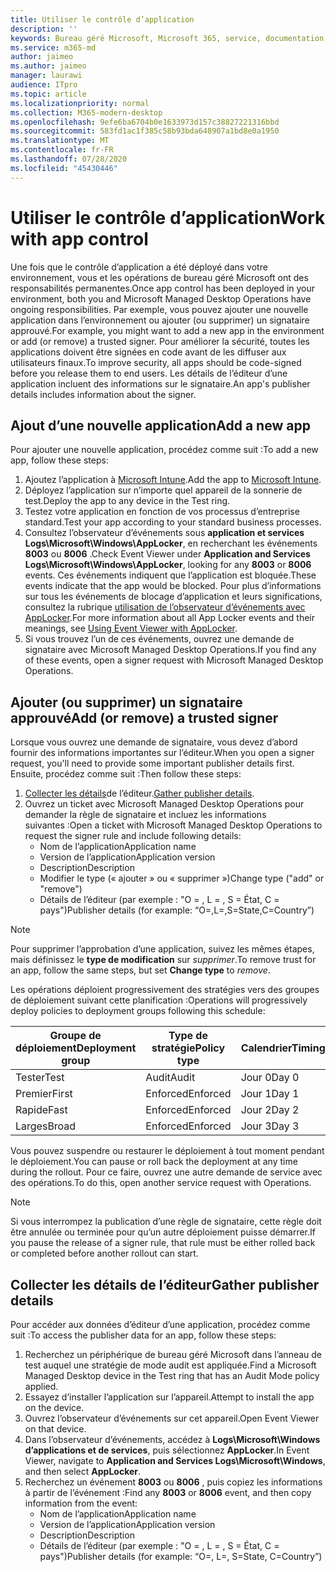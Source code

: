 ```yaml
---
title: Utiliser le contrôle d’application
description: ''
keywords: Bureau géré Microsoft, Microsoft 365, service, documentation
ms.service: m365-md
author: jaimeo
ms.author: jaimeo
manager: laurawi
audience: ITpro
ms.topic: article
ms.localizationpriority: normal
ms.collection: M365-modern-desktop
ms.openlocfilehash: 9efe6ba6704b0e1633973d157c38827221316bbd
ms.sourcegitcommit: 583fd1ac1f385c58b93bda648907a1bd8e0a1950
ms.translationtype: MT
ms.contentlocale: fr-FR
ms.lasthandoff: 07/28/2020
ms.locfileid: "45430446"
---
```

# <a name="work-with-app-control"></a><span data-ttu-id="b64a0-103">Utiliser le contrôle d’application</span><span class="sxs-lookup"><span data-stu-id="b64a0-103">Work with app control</span></span>

<span data-ttu-id="b64a0-104">Une fois que le contrôle d’application a été déployé dans votre environnement, vous et les opérations de bureau géré Microsoft ont des responsabilités permanentes.</span><span class="sxs-lookup"><span data-stu-id="b64a0-104">Once app control has been deployed in your environment, both you and Microsoft Managed Desktop Operations have ongoing responsibilities.</span></span> <span data-ttu-id="b64a0-105">Par exemple, vous pouvez ajouter une nouvelle application dans l’environnement ou ajouter (ou supprimer) un signataire approuvé.</span><span class="sxs-lookup"><span data-stu-id="b64a0-105">For example, you might want to add a new app in the environment or add (or remove) a trusted signer.</span></span> <span data-ttu-id="b64a0-106">Pour améliorer la sécurité, toutes les applications doivent être signées en code avant de les diffuser aux utilisateurs finaux.</span><span class="sxs-lookup"><span data-stu-id="b64a0-106">To improve security, all apps should be code-signed before you release them to end users.</span></span> <span data-ttu-id="b64a0-107">Les détails de l’éditeur d’une application incluent des informations sur le signataire.</span><span class="sxs-lookup"><span data-stu-id="b64a0-107">An app's publisher details includes information about the signer.</span></span>


## <a name="add-a-new-app"></a><span data-ttu-id="b64a0-108">Ajout d’une nouvelle application</span><span class="sxs-lookup"><span data-stu-id="b64a0-108">Add a new app</span></span>

<span data-ttu-id="b64a0-109">Pour ajouter une nouvelle application, procédez comme suit :</span><span class="sxs-lookup"><span data-stu-id="b64a0-109">To add a new app, follow these steps:</span></span>

1. <span data-ttu-id="b64a0-110">Ajoutez l’application à [Microsoft Intune](https://docs.microsoft.com/mem/intune/apps/apps-win32-app-management).</span><span class="sxs-lookup"><span data-stu-id="b64a0-110">Add the app to [Microsoft Intune](https://docs.microsoft.com/mem/intune/apps/apps-win32-app-management).</span></span>
2. <span data-ttu-id="b64a0-111">Déployez l’application sur n’importe quel appareil de la sonnerie de test.</span><span class="sxs-lookup"><span data-stu-id="b64a0-111">Deploy the app to any device in the Test ring.</span></span> 
3. <span data-ttu-id="b64a0-112">Testez votre application en fonction de vos processus d’entreprise standard.</span><span class="sxs-lookup"><span data-stu-id="b64a0-112">Test your app according to your standard business processes.</span></span> 
4. <span data-ttu-id="b64a0-113">Consultez l’observateur d’événements sous **application et services Logs\Microsoft\Windows\AppLocker**, en recherchant les événements **8003** ou **8006** .</span><span class="sxs-lookup"><span data-stu-id="b64a0-113">Check Event Viewer under **Application and Services Logs\Microsoft\Windows\AppLocker**, looking for any **8003** or **8006** events.</span></span> <span data-ttu-id="b64a0-114">Ces événements indiquent que l’application est bloquée.</span><span class="sxs-lookup"><span data-stu-id="b64a0-114">These events indicate that the app would be blocked.</span></span> <span data-ttu-id="b64a0-115">Pour plus d’informations sur tous les événements de blocage d’application et leurs significations, consultez la rubrique [utilisation de l’observateur d’événements avec AppLocker](https://docs.microsoft.com/windows/security/threat-protection/windows-defender-application-control/applocker/using-event-viewer-with-applocker).</span><span class="sxs-lookup"><span data-stu-id="b64a0-115">For more information about all App Locker events and their meanings, see [Using Event Viewer with AppLocker](https://docs.microsoft.com/windows/security/threat-protection/windows-defender-application-control/applocker/using-event-viewer-with-applocker).</span></span>
5. <span data-ttu-id="b64a0-116">Si vous trouvez l’un de ces événements, ouvrez une demande de signataire avec Microsoft Managed Desktop Operations.</span><span class="sxs-lookup"><span data-stu-id="b64a0-116">If you find any of these events, open a signer request with Microsoft Managed Desktop Operations.</span></span>

## <a name="add-or-remove-a-trusted-signer"></a><span data-ttu-id="b64a0-117">Ajouter (ou supprimer) un signataire approuvé</span><span class="sxs-lookup"><span data-stu-id="b64a0-117">Add (or remove) a trusted signer</span></span>

<span data-ttu-id="b64a0-118">Lorsque vous ouvrez une demande de signataire, vous devez d’abord fournir des informations importantes sur l’éditeur.</span><span class="sxs-lookup"><span data-stu-id="b64a0-118">When you open a signer request, you'll need to provide some important publisher details first.</span></span> <span data-ttu-id="b64a0-119">Ensuite, procédez comme suit :</span><span class="sxs-lookup"><span data-stu-id="b64a0-119">Then follow these steps:</span></span>

1. <span data-ttu-id="b64a0-120">[Collecter les détails](#gather-publisher-details)de l’éditeur.</span><span class="sxs-lookup"><span data-stu-id="b64a0-120">[Gather publisher details](#gather-publisher-details).</span></span>
2. <span data-ttu-id="b64a0-121">Ouvrez un ticket avec Microsoft Managed Desktop Operations pour demander la règle de signataire et incluez les informations suivantes :</span><span class="sxs-lookup"><span data-stu-id="b64a0-121">Open a ticket with Microsoft Managed Desktop Operations to request the signer rule and include following details:</span></span>  
    - <span data-ttu-id="b64a0-122">Nom de l’application</span><span class="sxs-lookup"><span data-stu-id="b64a0-122">Application name</span></span> 
    - <span data-ttu-id="b64a0-123">Version de l’application</span><span class="sxs-lookup"><span data-stu-id="b64a0-123">Application version</span></span> 
    - <span data-ttu-id="b64a0-124">Description</span><span class="sxs-lookup"><span data-stu-id="b64a0-124">Description</span></span> 
    - <span data-ttu-id="b64a0-125">Modifier le type (« ajouter » ou « supprimer »)</span><span class="sxs-lookup"><span data-stu-id="b64a0-125">Change type ("add" or "remove")</span></span>  
    - <span data-ttu-id="b64a0-126">Détails de l’éditeur (par exemple : "O = <publisher name> , L = <location> , S = État, C = pays")</span><span class="sxs-lookup"><span data-stu-id="b64a0-126">Publisher details (for example: “O=<publisher name>,L=<location>,S=State,C=Country”)</span></span> 

> [!NOTE]
> <span data-ttu-id="b64a0-127">Pour supprimer l’approbation d’une application, suivez les mêmes étapes, mais définissez le **type de modification** sur *supprimer*.</span><span class="sxs-lookup"><span data-stu-id="b64a0-127">To remove trust for an app, follow the same steps, but set **Change type** to *remove*.</span></span>

<span data-ttu-id="b64a0-128">Les opérations déploient progressivement des stratégies vers des groupes de déploiement suivant cette planification :</span><span class="sxs-lookup"><span data-stu-id="b64a0-128">Operations will progressively deploy policies to deployment groups following this schedule:</span></span>


|<span data-ttu-id="b64a0-129">Groupe de déploiement</span><span class="sxs-lookup"><span data-stu-id="b64a0-129">Deployment group</span></span>  |<span data-ttu-id="b64a0-130">Type de stratégie</span><span class="sxs-lookup"><span data-stu-id="b64a0-130">Policy type</span></span>  |<span data-ttu-id="b64a0-131">Calendrier</span><span class="sxs-lookup"><span data-stu-id="b64a0-131">Timing</span></span>  |
|---------|---------|---------|
|<span data-ttu-id="b64a0-132">Tester</span><span class="sxs-lookup"><span data-stu-id="b64a0-132">Test</span></span>     |  <span data-ttu-id="b64a0-133">Audit</span><span class="sxs-lookup"><span data-stu-id="b64a0-133">Audit</span></span>       |  <span data-ttu-id="b64a0-134">Jour 0</span><span class="sxs-lookup"><span data-stu-id="b64a0-134">Day 0</span></span>       |
|<span data-ttu-id="b64a0-135">Premier</span><span class="sxs-lookup"><span data-stu-id="b64a0-135">First</span></span>     | <span data-ttu-id="b64a0-136">Enforced</span><span class="sxs-lookup"><span data-stu-id="b64a0-136">Enforced</span></span>        | <span data-ttu-id="b64a0-137">Jour 1</span><span class="sxs-lookup"><span data-stu-id="b64a0-137">Day 1</span></span>        |
|<span data-ttu-id="b64a0-138">Rapide</span><span class="sxs-lookup"><span data-stu-id="b64a0-138">Fast</span></span>     | <span data-ttu-id="b64a0-139">Enforced</span><span class="sxs-lookup"><span data-stu-id="b64a0-139">Enforced</span></span>        |  <span data-ttu-id="b64a0-140">Jour 2</span><span class="sxs-lookup"><span data-stu-id="b64a0-140">Day 2</span></span>       |
|<span data-ttu-id="b64a0-141">Larges</span><span class="sxs-lookup"><span data-stu-id="b64a0-141">Broad</span></span>     | <span data-ttu-id="b64a0-142">Enforced</span><span class="sxs-lookup"><span data-stu-id="b64a0-142">Enforced</span></span>        |  <span data-ttu-id="b64a0-143">Jour 3</span><span class="sxs-lookup"><span data-stu-id="b64a0-143">Day 3</span></span>       |


<span data-ttu-id="b64a0-144">Vous pouvez suspendre ou restaurer le déploiement à tout moment pendant le déploiement.</span><span class="sxs-lookup"><span data-stu-id="b64a0-144">You can pause or roll back the deployment at any time during the rollout.</span></span> <span data-ttu-id="b64a0-145">Pour ce faire, ouvrez une autre demande de service avec des opérations.</span><span class="sxs-lookup"><span data-stu-id="b64a0-145">To do this, open another service request with Operations.</span></span>

> [!NOTE]
> <span data-ttu-id="b64a0-146">Si vous interrompez la publication d’une règle de signataire, cette règle doit être annulée ou terminée pour qu’un autre déploiement puisse démarrer.</span><span class="sxs-lookup"><span data-stu-id="b64a0-146">If you pause the release of a signer rule, that rule must be either rolled back or completed before another rollout can start.</span></span>

## <a name="gather-publisher-details"></a><span data-ttu-id="b64a0-147">Collecter les détails de l’éditeur</span><span class="sxs-lookup"><span data-stu-id="b64a0-147">Gather publisher details</span></span>

<span data-ttu-id="b64a0-148">Pour accéder aux données d’éditeur d’une application, procédez comme suit :</span><span class="sxs-lookup"><span data-stu-id="b64a0-148">To access the publisher data for an app, follow these steps:</span></span>

1. <span data-ttu-id="b64a0-149">Recherchez un périphérique de bureau géré Microsoft dans l’anneau de test auquel une stratégie de mode audit est appliquée.</span><span class="sxs-lookup"><span data-stu-id="b64a0-149">Find a Microsoft Managed Desktop device in the Test ring that has an Audit Mode policy applied.</span></span> 
2. <span data-ttu-id="b64a0-150">Essayez d’installer l’application sur l’appareil.</span><span class="sxs-lookup"><span data-stu-id="b64a0-150">Attempt to install the app on the device.</span></span>
3. <span data-ttu-id="b64a0-151">Ouvrez l’observateur d’événements sur cet appareil.</span><span class="sxs-lookup"><span data-stu-id="b64a0-151">Open Event Viewer on that device.</span></span> 
4. <span data-ttu-id="b64a0-152">Dans l’observateur d’événements, accédez à **Logs\Microsoft\Windows d’applications et de services**, puis sélectionnez **AppLocker**.</span><span class="sxs-lookup"><span data-stu-id="b64a0-152">In Event Viewer, navigate to **Application and Services Logs\Microsoft\Windows**, and then select **AppLocker**.</span></span> 
5. <span data-ttu-id="b64a0-153">Recherchez un événement **8003** ou **8006** , puis copiez les informations à partir de l’événement :</span><span class="sxs-lookup"><span data-stu-id="b64a0-153">Find any **8003** or **8006** event, and then copy information from the event:</span></span> 
    - <span data-ttu-id="b64a0-154">Nom de l’application</span><span class="sxs-lookup"><span data-stu-id="b64a0-154">Application name</span></span> 
    - <span data-ttu-id="b64a0-155">Version de l’application</span><span class="sxs-lookup"><span data-stu-id="b64a0-155">Application version</span></span> 
    - <span data-ttu-id="b64a0-156">Description</span><span class="sxs-lookup"><span data-stu-id="b64a0-156">Description</span></span> 
    - <span data-ttu-id="b64a0-157">Détails de l’éditeur (par exemple : "O = <publisher name> , L = <location> , S = État, C = pays")</span><span class="sxs-lookup"><span data-stu-id="b64a0-157">Publisher details (for example: “O=<publisher name>, L=<location>, S=State, C=Country”)</span></span> 
